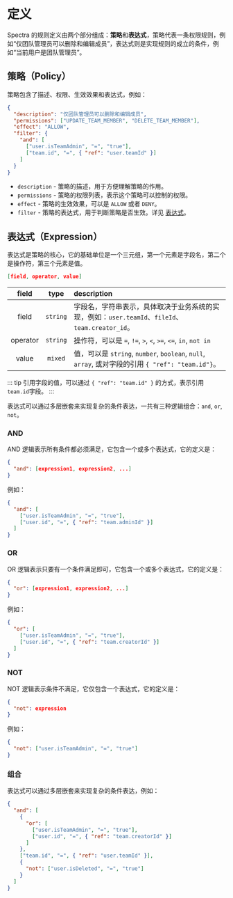 # 定义

Spectra 的规则定义由两个部分组成：**策略**和**表达式**，策略代表一条权限规则，例如“仅团队管理员可以删除和编辑成员”，表达式则是实现规则的成立的条件，例如“当前用户是团队管理员”。

## 策略（Policy）

策略包含了描述、权限、生效效果和表达式，例如：

```json
{
  "description": "仅团队管理员可以删除和编辑成员",
  "permissions": ["UPDATE_TEAM_MEMBER", "DELETE_TEAM_MEMBER"],
  "effect": "ALLOW",
  "filter": {
    "and": [
      ["user.isTeamAdmin", "=", "true"],
      ["team.id", "=", { "ref": "user.teamId" }]
    ]
  }
}
```

- `description` - 策略的描述，用于方便理解策略的作用。
- `permissions` - 策略的权限列表，表示这个策略可以控制的权限。
- `effect` - 策略的生效效果，可以是 `ALLOW` 或者 `DENY`。
- `filter` - 策略的表达式，用于判断策略是否生效。详见 [表达式](#表达式-expression)。

## 表达式（Expression）

表达式是策略的核心，它的基础单位是一个三元组，第一个元素是字段名，第二个是操作符，第三个元素是值。

```json
[field, operator, value]
```

|  field   |  type    | description                                                                                   |
| :-----: | :------: | :------------------------------------------------------------------------------------------- |
|  field   |  `string`  | 字段名，字符串表示，具体取决于业务系统的实现，例如：`user.teamId`、`fileId`、`team.creator_id`。                                                   |
| operator |  `string`  | 操作符，可以是 `=`, `!=`, `>`, `<`, `>=`, `<=`, `in`, `not in`                            |
|  value   | `mixed` | 值，可以是 `string`, `number`, `boolean`, `null`, `array`, 或对字段的引用 `{ "ref": "team.id"}`。 |

::: tip
引用字段的值，可以通过 `{ "ref": "team.id" }` 的方式，表示引用 `team.id`字段。
:::

表达式可以通过多层嵌套来实现复杂的条件表达，一共有三种逻辑组合：`and`, `or`, `not`。

### AND

AND 逻辑表示所有条件都必须满足，它包含一个或多个表达式，它的定义是：

```json
{
  "and": [expression1, expression2, ...]
}
```

例如：

```json
{
  "and": [
    ["user.isTeamAdmin", "=", "true"],
    ["user.id", "=", { "ref": "team.adminId" }]
  ]
}
```

### OR

OR 逻辑表示只要有一个条件满足即可，它包含一个或多个表达式，它的定义是：

```json
{
  "or": [expression1, expression2, ...]
}
```

例如：

```json
{
  "or": [
    ["user.isTeamAdmin", "=", "true"],
    ["user.id", "=", { "ref": "team.creatorId" }]
  ]
}
```

### NOT

NOT 逻辑表示条件不满足，它仅包含一个表达式，它的定义是：

```json
{
  "not": expression
}
```

例如：

```json
{
  "not": ["user.isTeamAdmin", "=", "true"]
}
```

### 组合

表达式可以通过多层嵌套来实现复杂的条件表达，例如：

```json
{
  "and": [
    {
      "or": [
        ["user.isTeamAdmin", "=", "true"],
        ["user.id", "=", { "ref": "team.creatorId" }]
      ]
    },
    ["team.id", "=", { "ref": "user.teamId" }],
    {
      "not": ["user.isDeleted", "=", "true"]
    }
  ]
}
```
